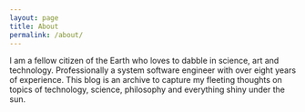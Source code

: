 ```yaml
---
layout: page
title: About
permalink: /about/
---
```


I am a fellow citizen of the Earth who loves to dabble in science, art and technology.
Professionally a system software engineer with over eight years of experience. This blog is an archive to capture my fleeting thoughts on topics of technology, science, philosophy and everything shiny under the sun.
